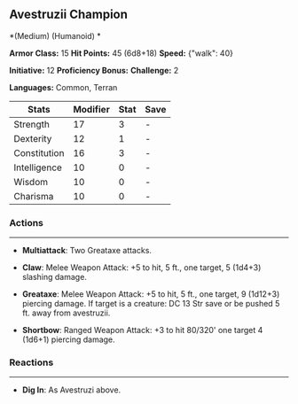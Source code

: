 ## Avestruzii Champion
*(Medium) (Humanoid) *

**Armor Class:** 15
**Hit Points:** 45 (6d8+18)
**Speed:** {"walk": 40}

**Initiative:** 12
**Proficiency Bonus:**
**Challenge:** 2

**Languages:** Common, Terran



| Stats | Modifier | Stat | Save
| ---- | ---- | ---- | ---- |
| Strength | 17 | 3 | - |
| Dexterity | 12 | 1 | - |
| Constitution | 16 | 3 | - |
| Intelligence | 10 | 0 | - |
| Wisdom | 10 | 0 | - |
| Charisma | 10 | 0 | - |

### Actions
 --- 
- **Multiattack**: Two Greataxe attacks.

- **Claw**: Melee Weapon Attack: +5 to hit, 5 ft., one target, 5 (1d4+3) slashing damage.

- **Greataxe**: Melee Weapon Attack: +5 to hit, 5 ft., one target, 9 (1d12+3) piercing damage. If target is a creature: DC 13 Str save or be pushed 5 ft. away from avestruzii.

- **Shortbow**: Ranged Weapon Attack: +3 to hit 80/320' one target 4 (1d6+1) piercing damage.

### Reactions
 --- 
- **Dig In**: As Avestruzi above.

